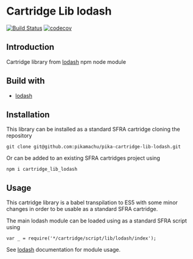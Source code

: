 # Cartridge Lib lodash

[![Build Status](https://img.shields.io/travis/pikamachu/pika-cartridge-lib-lodash/master.svg)](https://travis-ci.com/pikamachu/pika-cartridge-lib-lodash)
[![codecov](https://codecov.io/gh/pikamachu/pika-cartridge-lib-lodash/branch/master/graph/badge.svg)](https://codecov.io/gh/pikamachu/pika-cartridge-lib-lodash)

## Introduction

Cartridge library from [lodash](https://www.npmjs.com/package/lodash) npm node module

## Build with

* [lodash](https://www.npmjs.com/package/lodash)

## Installation

This library can be installed as a standard SFRA cartridge cloning the repository

````
git clone git@github.com:pikamachu/pika-cartridge-lib-lodash.git
````

Or can be added to an existing SFRA cartridges project using

````
npm i cartridge_lib_lodash
````

## Usage

This cartridge library is a babel transpilation to ES5 with some minor changes in order to be usable as a standard SFRA cartridge.

The main lodash module can be loaded using as a standard SFRA script using

````
var _ = require('*/cartridge/script/lib/lodash/index');
````

See [lodash](https://www.npmjs.com/package/lodash) documentation for module usage.
